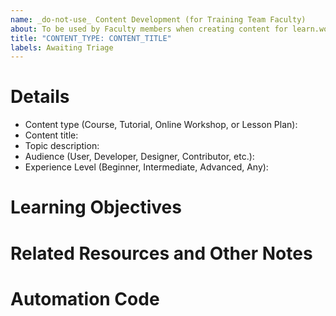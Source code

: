 ```yaml
---
name: _do-not-use_ Content Development (for Training Team Faculty)
about: To be used by Faculty members when creating content for learn.wordpress.org
title: "CONTENT_TYPE: CONTENT_TITLE"
labels: Awaiting Triage
---
```


<!-- 
You'll find guidance about using this issue template at _handbook_link_.
-->
# Details

- Content type (Course, Tutorial, Online Workshop, or Lesson Plan):
- Content title: 
- Topic description: 
- Audience (User, Developer, Designer, Contributor, etc.):
- Experience Level (Beginner, Intermediate, Advanced, Any):

# Learning Objectives
<!--
What will the learner be able to do as a result of this content?
-->

# Related Resources and Other Notes


# Automation Code
<!-- 
Enter one of the codes listed in _handbook_link_ to run the automation for that content type.
-->
